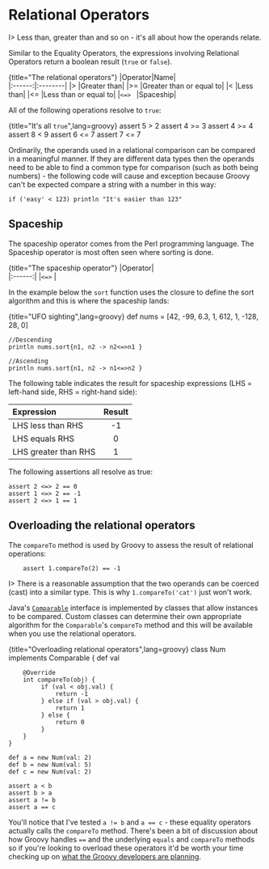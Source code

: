 # Relational Operators

I> Less than, greater than and so on - it's all about how the operands relate.

Similar to the Equality Operators, the expressions involving Relational Operators return a boolean result (`true` or `false`). 

{title="The relational operators"}
|Operator|Name|     
|:------:|:--------|
|\>      |Greater than|
|\>=     |Greater than or equal to|
|<       |Less than|
|<=      |Less than or equal to|
|`<=> `    |Spaceship|

All of the following operations resolve to `true`:

{title="It's all `true`",lang=groovy}
	assert 5 > 2
	assert 4 >= 3
	assert 4 >= 4
	assert 8 < 9
	assert 6 <= 7
	assert 7 <= 7

Ordinarily, the operands used in a relational comparison can be compared in a meaningful manner. If they are different data types then the operands need to be able to find a common type for comparison (such as both being numbers) - the following code will cause and exception because Groovy can't be expected compare a string with a number in this way:

	if ('easy' < 123) println "It's easier than 123"

## Spaceship
The spaceship operator comes from the Perl programming language. The Spaceship operator is most often seen where sorting is done. 

{title="The spaceship operator"}
|Operator|  
|:------:|
|`<=>`      |  

In the example below the `sort` function uses the closure to define the sort algorithm and this is where the spaceship lands:

{title="UFO sighting",lang=groovy}
	def nums = [42, -99, 6.3, 1, 612, 1, -128, 28, 0]
	
	//Descending
	println nums.sort{n1, n2 -> n2<=>n1 }
	
	//Ascending
	println nums.sort{n1, n2 -> n1<=>n2 }

The following table indicates the result for spaceship expressions (LHS = left-hand side, RHS = right-hand side):

|Expression|Result
|:--|:--:
|LHS less than RHS|-1
|LHS equals RHS|0
|LHS greater than RHS|1

The following assertions all resolve as true:

	assert 2 <=> 2 == 0
	assert 1 <=> 2 == -1
	assert 2 <=> 1 == 1

## Overloading the relational operators
The `compareTo` method is used by Groovy to assess the result of relational operations:

		assert 1.compareTo(2) == -1
	
I> There is a reasonable assumption that the two operands can be coerced (cast) into a similar type. This is why `1.compareTo('cat')` just won't work.

Java's [`Comparable`](http://docs.oracle.com/javase/8/docs/api/index.html) interface is implemented by classes that allow instances to be compared. Custom classes can determine their own appropriate algorithm for the `Comparable`'s `compareTo` method and this will be available when you use the relational operators.

{title="Overloading relational operators",lang=groovy}
	class Num implements Comparable {
	    def val
	    
	    @Override
	    int compareTo(obj) {
	         if (val < obj.val) {
	             return -1
	         } else if (val > obj.val) {
	             return 1
	         } else {
	             return 0
	         } 
	    }
	}
	
	def a = new Num(val: 2)
	def b = new Num(val: 5)
	def c = new Num(val: 2)
	
	assert a < b
	assert b > a
	assert a != b
	assert a == c

You'll notice that I've tested `a != b` and `a == c` - these equality operators actually calls the `compareTo` method. There's been a bit of discussion about how Groovy handles `==` and the underlying `equals` and `compareTo` methods so if you're looking to overload these operators it'd be worth your time checking up on [what the Groovy developers are planning](http://blackdragsview.blogspot.fr/2015/02/getting-rid-of-compareto-for.html).